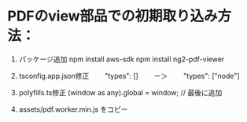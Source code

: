 #  PDFのview部品での初期取り込み方法：
1. パッケージ追加
   npm install aws-sdk
   npm install ng2-pdf-viewer
   
2. tsconfig.app.json修正
　　"types": [] 　　ー＞　　 "types": ["node"]

3. polyfills.ts修正
  (window as any).global = window; // 最後に追加
  
4. assets/pdf.worker.min.js をコピー



